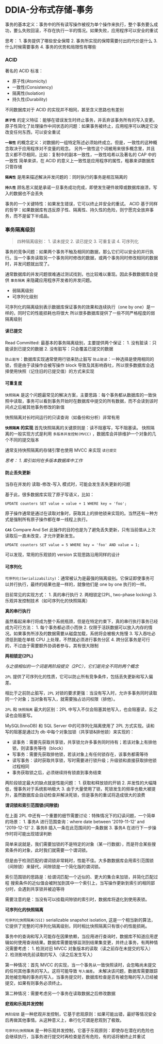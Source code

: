 # DDIA-分布式存储-事务

事务的基本定义：事务中的所有读写操作被视为单个操作来执行，整个事务要么成功，要么失败回滚，不存在执行一半的情况。如果失败，应用程序可以安全的重试

思考： 1. 事务提供了哪些安全保障 2. 事务所实现的保障需要付出的代价是什么 3. 什么时候需要事务 4. 事务的优势和局限性有哪些

### ACID

著名的 ACID 标准：

* 原子性\(Atomicity\)
* 一致性\(Consistency\)
* 隔离性\(Isolation\)
* 持久性\(Durability\)

不同数据库对于 ACID 的实现并不相同，甚至含义思路也有差别

**`原子性`** 的定义特征：能够在错误发生时终止事务，并丢弃该事务所有的写入变更。原子性简化了处理操作中间状态的问题：如果事务被终止，应用程序可以确定它没改变任何东西，可以安全重试

**`一致性`** 的概念定义：对数据的一组特定陈述必须始终成立。但是，一致性的这种概念取决于应用程序对不变量的观念。 另外一致性这个词被用来很多概念里，并且含义都不尽相同，比如：复制中的副本一致性，一致性哈希以及著名的 CAP 中的一致性 简单来讲，在 ACID 的意义上一致性是应用程序的属性，粗暴来讲数据库只管存储

**`隔离性`** 是用来描述解决并发问题的：同时执行的事务是相互隔离的

**`持久性`** 顾名思义就是承诺一旦事务成功完成，即使发生硬件故障或数据库崩溃，写入的数据也不会丢失

事务的一个关键特性：如果发生错误，它可以终止并安全的重试。 ACID 基于同样的哲学：如果数据库有违反原子性、隔离性、持久性的危险，则宁愿完全放弃事务，而不是留下半成品。

### 事务隔离级别

> 四种隔离级别： 1. 读未提交 2. 读已提交 3. 可重复读 4. 可序列化

事务的竞争问题：如果两个事务不触及相同的数据，那么它们可以安全的并行执行。当一个事务读取另一个事务同时修改的数据，或两个事务同时修改相同的数据时，并发问题就出现了。

通常数据库的并发问题很难通过测试找到，也比较难以重现。因此多数数据库会提供 `事务隔离` 来隐藏应用程序开发者的并发问题。

* 弱隔离级别
* 可序列化级别

可序列化的隔离级别表示数据库保证事务的效果和连续执行（one by one）是一样的，同时它的性能损耗也将很大 所以很多数据库提供了一些不同严格程度的弱隔离级别

#### 读已提交

Read Committed: 最基本的事务隔离级别，主要提供两个保证： 1. 没有脏读：只能读到已提交的数据 2. 没有脏写：只会覆盖已提交的数据

`防止脏写`：数据库实现通常使用行锁来防止脏写 `防止赃读`：一种选择是使用相同的锁，但是由于读操作会被写操作 block 导致及其影响吞吐，所以很多数据库会选择使用快照（记住旧的已提交值）的方式来实现

#### 可重复度

`快照隔离` 是这个问题最常见的解决方案，主要思路：每个事务都从数据库的一致快照中读取，事务可以看到事务开始时在数据库中提交的所有数据，而不会读到该时间点之后被其他事务修改的新值

快照隔离对长时间运行的只读查询（如备份和分析）非常有用

**`快照隔离` 的实现** 首先快照隔离的关键原则是：读不阻塞写，写不阻塞读。 快照隔离的一般实现方式是利用 `多版本并发控制(MVCC)` ，数据库会并排维护一个对象的几个不同的提交版本

通常支持快照隔离的存储引擎也使用 MVCC 来实现 `读已提交`

_思考： 1. 索引如何在多版本数据库中工作_

#### 防止丢失更新

当存在并发的 读取-修改-写入 模式时，可能会发生丢失更新的问题

基于此，很多数据库实现了原子写语义，比如：

```text
UPDATE counters SET value = value + 1 WHERE key = 'foo';
```

原子操作通常是通过在读取对象时，获取其上的排他锁来实现的。当然还有一种方式是强制所有原子操作都在单一线程上执行。

**`CAS`** Compare And Set 此操作的目的也是为了避免丢失更新，只有当前值从上次读取后一直未改变，才允许更新发生。

```text
UPDATE counters SET value = 5 WHERE key = 'foo' AND value = 1;
```

可以发现，常用的乐观锁的 version 实现思路沿用同样的设计

#### 可序列化

`可序列化(Serializability)`：通常被认为是最强的隔离级别。它保证即使事务可以并行执行，最终的结果也是一样的，就像他们是 one by one 执行的一样。

目前常见的实现方式： 1. 真的串行执行 2. 两相锁定\(2PL, two-phase locking\) 3. 乐观并发控制技术（如可序列化的快照隔离）

**真的串行执行**

虽然看起来串行将成为整个系统瓶颈，但是在特定约束下，真的串行执行事务已经成为可行方法： 1. 每个事务都必须小而快 2. 仅限于活跃数据可以放入内存的情况。如果事务所涉及的数据需要从磁盘加载，系统将会被极大拖慢 3. 写入吞吐必须低到能在单核 CPU 上处理，不然就必须进行事务分区 4. 跨分区事务是可行的，不过由于需要额外协调者参与，其有很大限制

**两相锁定\(2PL\)**

_与之很相似的一个词是两阶段提交（2PC），它们是完全不同的两个概念_

`2PL` 提供了可序列化的性质，它可以防止所有竞争条件，包括丢失更新和写入偏差。

相比于之前防止脏写，`2PL` 对锁的要求更强：当没有写入时，允许多事务同时读取同一个对象；当对象有写入，就需要独占访问权限（排他）。

`2PL` 和 `快照隔离` 最大的区别：2PL 中写入不仅会阻塞其他写入，也会阻塞读，反之读也会阻塞写。

MySQL\(InnoDB\) 和 SQL Server 中的可序列化隔离使用了 2PL 方式实现。读和写的阻塞是通过为 db 中每个对象加锁（共享锁&排他锁）来实现的：

* 读事务：需要先获取共享锁，共享锁允许多事务同时持有；若该对象上有排他锁，则读事务等待（block）
* 写事务：需要先获取排他锁，若该对象上有任何锁存在，该事务都需等待
* 读写事务：读时获取共享锁，写时需要进行锁升级；升级锁和直接获取排他锁过程相同
* 事务获取锁之后，必须继续持有锁直到事务结束

两阶段锁定最大的缺点就是性能问题： 1. 获取和释放锁的开销 2. 并发性的大幅降低，慢事务对于系统影响极大 3. 由于大量使用了锁，死锁发生的频率也极大被提升，虽然数据库会自动检查并解决死锁，但是事务的重试将造成很大的浪费

**谓词锁和索引范围锁\(间隙锁\)**

在上面 2PL 中还有一个重要的细节需要讨论：特殊情况下的幻读问题，一个简单的场景： 1. 事务A 进行范围查询：where date between '2019-11-12' and '2019-12-12' 2. 事务B 插入一条在此范围间的一条数据 3. 事务A 在进行下一步操作时将可能出现错误判断

简单来说就是，我们需要加锁的不是特定的对象（某一行数据），而是符合某些搜索条件的对象，此时我们就需要一个谓词锁。

但是由于检测匹配的谓词锁非常耗时，性能不佳。大多数数据库会用索引范围锁（间隙锁）来替代，间隙锁是一个简化版的谓词锁。

索引范围锁的思路是：给谓词匹配一个近似的、更大的集合来加锁，并简化匹配过程 搜索条件的近似值会被附加到其中一个索引上，当写操作更新到索引的相同部分时，会遇到共享锁并被迫等待

需要注意的是：当没有可以挂载间隙锁的索引时，数据库将退化到使用表锁。

**可序列化的快照隔离**

`可序列化快照隔离(SSI)` serializable snapshot isolation, 这是一个相当新的算法，它提供了完整的可序列化隔离级别，同时相比快照隔离只有很小的性能损耗。

事务中的查询和写入可能存在因果依赖，当应用进行查询时，数据库不知道应用逻辑如何使用查询结果。数据库需要能够监测到结果集变更，并终止事务，有两种情况需要考虑： 1. 检测对旧 MVCC 对象版本的读取（读之前存在未提交的写入） 2. 检测影响先前读取的写入（读之后发生写入）

第一种情况：首先 MVCC 的实现，当一个事务从一致快照读时，会忽略尚未提交的任何其他事务的写入。这将可能导致 `写入偏差`。 未解决该问题，数据库需要跟踪其他被忽略的事务的写入，当事务提交时，数据库检查是否有被忽略的写入已经被提交，如果有则事务必须终止。

第二种情况：需要考虑另一个事务在读取数据之后修改数据

**悲观和乐观并发控制**

`两阶段锁` 是一种悲观并发控制，它基于悲观原则：如果可能出错，最好等情况安全后再做其他事情。从这种意义上，串行化可谓是悲观到了极致。

`可序列化快照隔离` 是一种乐观并发控制，它基于乐观原则：即使存在潜在的危险也会继续执行，当事务进行提交时再检查是否有危险，有的话将被终止并重试

